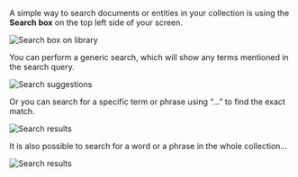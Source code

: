 A simple way to search documents or entities in your collection is using the **Search box** on the top left side of your screen. 

![Search box on library](http://huridocs.github.io/uwazi-assets/wiki/screenshots/Search_base_new.png)

You can perform a generic search, which will show any terms mentioned in the search query.

![Search suggestions](http://huridocs.github.io/uwazi-assets/wiki/screenshots/Search_basic.png)

Or you can search for a specific term or phrase using “...” to find the exact match.

![Search results](http://huridocs.github.io/uwazi-assets/wiki/screenshots/Search_exact_match.png)

It is also possible to search for a word or a phrase in the whole collection… 

![Search results](http://huridocs.github.io/uwazi-assets/wiki/screenshots/Search_collection_result.png)





